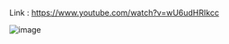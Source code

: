 Link : https://www.youtube.com/watch?v=wU6udHRIkcc

![image](https://user-images.githubusercontent.com/63524824/134861204-be24a00f-e0c3-46c5-bb3a-af25e2a7bc78.png)
